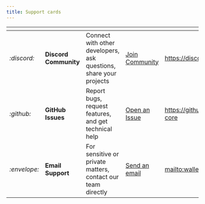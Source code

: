 ```yaml
---
title: Support cards
---
```



<table data-view="cards">
	<thead>
		<tr>
			<th></th>
			<th></th>
			<th></th>
			<th></th>
			<th data-hidden data-card-target data-type="content-ref"></th>
		</tr>
	</thead>
	<tbody>
		<tr>
			<td>
				<i class="fa-discord">:discord:</i>
			</td>
			<td>
				<strong>Discord Community</strong>
			</td>
			<td>Connect with other developers, ask questions, share your projects</td>
			<td>
				<a href="https://discord.gg/JwAP7Dbz" class="button primary">Join Community</a>
			</td>
			<td>
				<a href="https://discord.gg/JwAP7Dbz">https://discord.gg/JwAP7Dbz</a>
			</td>
		</tr>
		<tr>
			<td>
				<i class="fa-github">:github:</i>
			</td>
			<td>
				<strong>GitHub Issues</strong>
			</td>
			<td>Report bugs, request features, and get technical help</td>
			<td>
				<a href="https://github.com/tetherto/wdk-core" class="button secondary">Open an Issue</a>
			</td>
			<td>
				<a href="https://github.com/tetherto/wdk-core">https://github.com/tetherto/wdk-core</a>
			</td>
		</tr>
		<tr>
			<td>
				<i class="fa-envelope">:envelope:</i>
			</td>
			<td>
				<strong>Email Support</strong>
			</td>
			<td>For sensitive or private matters, contact our team directly</td>
			<td>
				<a href="mailto:wallet-info.tether.io" class="button secondary">Send an email</a>
			</td>
			<td>
				<a href="mailto:wallet-info.tether.io">mailto:wallet-info.tether.io</a>
			</td>
		</tr>
	</tbody>
</table>
